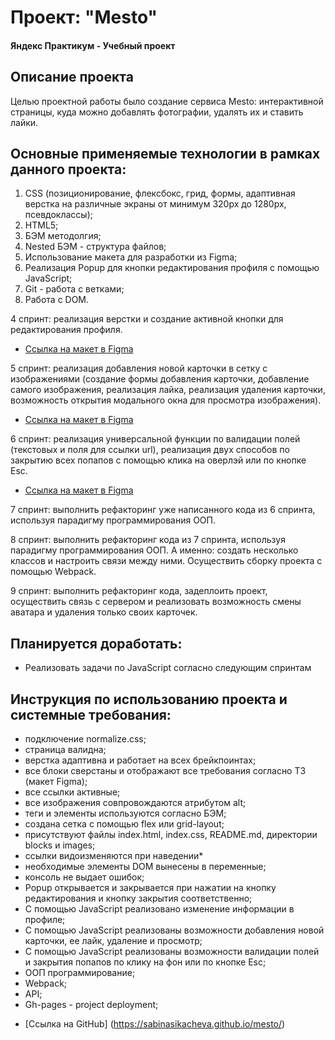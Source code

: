 # Проект: "Mesto"
#### Яндекс Практикум - Учебный проект
## Описание проекта
Целью проектной работы было создание сервиса Mesto: интерактивной страницы, куда можно добавлять фотографии, удалять их и ставить лайки.

## Основные применяемые технологии в рамках данного проекта:
  1. CSS (позиционирование, флексбокс, грид, формы, адаптивная верстка на различные экраны от минимум 320рх до 1280рх, псевдоклассы);
  2. HTML5;
  3. БЭМ методолгия;
  4. Nested БЭМ - структура файлов;
  5. Использование макета для разработки из Figma;
  6. Реализация Popup для кнопки редактирования профиля с помощью JavaScript;
  7. Git - работа с ветками;
  8. Работа с DOM.

  4 спринт: реализация верстки и создание активной кнопки для редактирования профиля.
  * [Ссылка на макет в Figma](https://www.figma.com/file/2cn9N9jSkmxD84oJik7xL7/JavaScript.-Sprint-4?node-id=0%3A1)

  5 спринт: реализация добавления новой карточки в сетку с изображениями (создание формы добавления карточки, добавление самого изображения, реализация лайка, реализация удаления карточки, возможность открытия модального окна для просмотра изображения).
  * [Ссылка на макет в Figma](https://www.figma.com/file/bjyvbKKJN2naO0ucURl2Z0/JavaScript.-Sprint-5?node-id=0%3A1)

  6 спринт: реализация универсальной функции по валидации полей (текстовых и поля для ссылки url), реализация двух способов по закрытию всех попапов с помощью клика на оверлэй или по кнопке Esc.
  * [Ссылка на макет в Figma](https://www.figma.com/file/kRVLKwYG3d1HGLvh7JFWRT/JavaScript.-Sprint-6?node-id=0%3A1)

  7 спринт: выполнить рефакторинг уже написанного кода из 6 спринта, используя парадигму программирования ООП.

  8 спринт: выполнить рефакторинг кода из 7 спринта, используя парадигму программирования ООП. А именно: создать несколько классов и настроить связи между ними. Осуществить сборку проекта с помощью Webpack.

  9 спринт: выполнить рефакторинг кода, задеплоить проект, осуществить связь с сервером и реализовать возможность смены аватара и удаления только своих карточек.

## Планируется доработать:
* Реализовать задачи по JavaScript согласно следующим спринтам

## Инструкция по использованию проекта и системные требования:
- подключение normalize.css;
- страница валидна;
- верстка адаптивна и работает на всех брейкпоинтах;
- все блоки сверстаны и отображают все требования согласно ТЗ (макет Figma);
- все ссылки активные;
- все изображения совпровождаются атрибутом alt;
- теги и элементы используются согласно БЭМ;
- создана сетка с помощью flex или grid-layout;
- присутствуют файлы index.html, index.css, README.md, директории blocks и images;
- ссылки видоизменяются при наведении*
- необходимые элементы DOM вынесены в переменные;
- консоль не выдает ошибок;
- Popup открывается и закрывается при нажатии на кнопку редактирования и кнопку закрытия соответственно;
- С помощью JavaScript реализовано изменение информации в профиле;
- С помощью JavaScript реализованы возможности добавления новой карточки, ее лайк, удаление и просмотр;
- С помощью JavaScript реализованы возможности валидации полей и закрытия попапов по клику на фон или по кнопке Esc;
- ООП программирование;
- Webpack;
- API;
- Gh-pages - project deployment;

* [Ссылка на GitHub]
(https://sabinasikacheva.github.io/mesto/)
